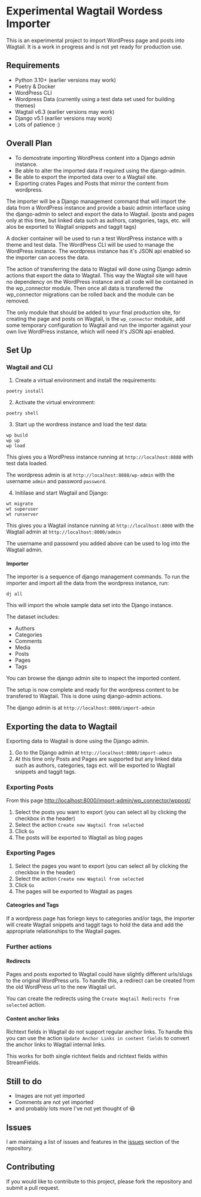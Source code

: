 # Experimental Wagtail Wordess Importer

This is an experimental project to import WordPress page and posts into Wagtail. It is a work in progress and is not yet ready for production use.

## Requirements

- Python 3.10+ (earlier versions may work)
- Poetry & Docker
- WordPress CLI
- Wordpress Data (currently using a test data set used for building themes)
- Wagtail v6.3 (earlier versions may work)
- Django v5.1 (earlier versions may work)
- Lots of patience :)

## Overall Plan

- To demostrate importing WordPress content into a Django admin instance.
- Be able to alter the imported data if required using the django-admin.
- Be able to export the imported data over to a Wagtail site.
- Exporting crates Pages and Posts that mirror the content from wordpress.

The importer will be a Django management command that will import the data from a WordPress instance and provide a basic admin interface using the django-admin to select and export the data to Wagtail. (posts and pages only at this time, but linked data such as authors, categories, tags, etc. will alos be exported to Wagtail snippets and taggit tags)

A docker container will be used to run a test WordPress instance with a theme and test data. The WordPress CLI will be used to manage the WordPress instance.
The wordpress instance has it's JSON api enabled so the importer can access the data.

The action of transferring the data to Wagtail will done using Django admin actions that export the data to Wagtail. This way the Wagtail site will have no dependency on the WordPress instance and all code will be contained in the wp_connector module. Then once all data is transferred the wp_connector migrations can be rolled back and the module can be removed.

The only module that should be added to your final production site, for creating the page and posts on Wagtail, is the `wp_connector` module, add some temporary configuration to Wagtail and run the importer against your own live WordPress instance, which will need it's JSON api enabled.

## Set Up

### Wagtail and CLI

1. Create a virtual environment and install the requirements:

```
poetry install
```

2. Activate the virtual environment:

```
poetry shell
```

3. Start up the wordress instance and load the test data:

```
wp build
wp up
wp load
```

This gives you a WordPress instance running at `http://localhost:8888` with test data loaded.

The wordpress admin is at `http://localhost:8888/wp-admin` with the username `admin` and password `password`.

4. Initilase and start Wagtail and Django:

```
wt migrate
wt superuser
wt runserver
```

This gives you a Wagtail instance running at `http://localhost:8000` with the Wagtail admin at `http://localhost:8000/admin`

The username and passowrd you added above can be used to log into the Wagtail admin.

#### Importer

The importer is a sequence of django management commands. To run the importer and import all the data from the wordpress instance, run:

```
dj all
```

This will import the whole sample data set into the Django instance.

The dataset includes:

- Authors
- Categories
- Comments
- Media
- Posts
- Pages
- Tags

You can browse the django admin site to inspect the imported content.

The setup is now complete and ready for the wordpress content to be transfered to Wagtail. This is done using django-admin actions.

The django admin is at `http://localhost:8000/import-admin`

## Exporting the data to Wagtail

Exporting data to Wagtail is done using the Django admin.

1. Go to the Django admin at `http://localhost:8000/import-admin`
2. At this time only Posts and Pages are supported but any linked data such as authors, categories, tags ect. will be exported to Wagtail snippets and taggit tags.

### Exporting Posts

From this page <http://localhost:8000/import-admin/wp_connector/wppost/>

1. Select the posts you want to export (you can select all by clicking the checkbox in the header)
2. Select the action `Create new Wagtail from selected`
3. Click `Go`
4. The posts will be exported to Wagtail as blog pages

### Exporting Pages

1. Select the pages you want to export (you can select all by clicking the checkbox in the header)
2. Select the action `Create new Wagtail from selected`
3. Click `Go`
4. The pages will be exported to Wagtail as pages

#### Cateogries and Tags

If a wordpress page has foriegn keys to categories and/or tags, the importer will create Wagtail snippets and taggit tags to hold the data and add the appropriate relationships to the Wagtail pages.

### Further actions

#### Redirects

Pages and posts exported to Wagtail could have slightly different urls/slugs to the original WordPress urls. To handle this, a redirect can be created from the old WordPress url to the new Wagtail url.

You can create the redirects using the `Create Wagtail Redirects from selected` action.

#### Content anchor links

Richtext fields in Wagtail do not support regular anchor links. To handle this you can use the action `Update Anchor Links in content fields` to convert the anchor links to Wagtail internal links.

This works for both single richtext fields and richtext fields within StreamFields.

## Still to do

- Images are not yet imported
- Comments are not yet imported
- and probably lots more I've not yet thought of 😆

## Issues

I am maintaing a list of issues and features in the [issues](https://github.com/wagtail-examples/wagtail-wordpress-connector/issues) section of the repository.

## Contributing

If you would like to contribute to this project, please fork the repository and submit a pull request.
